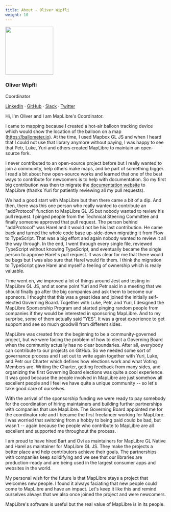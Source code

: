 ```yaml
---
title: About - Oliver Wipfli
weight: 10
---
```


<div class="text-center mb-5">
    <img
        src="https://avatars.githubusercontent.com/u/53421382?v=4"
        width="150"
        class="rounded-circle mt-3"
    />
    <h3 class="m-3">Oliver Wipfli</h3>
    <p>Coordinator</p>
    <p><a href="https://www.linkedin.com/in/oliver-wipfli-562258210/">LinkedIn</a> · <a href="https://github.com/wipfli">GitHub</a> · <a href="https://osmus.slack.com/team/U01P70N4EMD">Slack</a> · <a href="https://twitter.com/leichteralsluft">Twitter</a> 
</div>

Hi, I'm Oliver and I am MapLibre's Coordinator.

I came to mapping because I created a hot-air balloon tracking device which would show the location of the balloon on a map (https://ballometer.io). At the time, I used Mapbox GL JS and when I heard that I could not use that library anymore without paying, I was happy to see that Petr, Luke, Yuri and others created MapLibre to maintain an open-source fork.

I never contributed to an open-source project before but I really wanted to join a community, help others make maps, and be part of something bigger. I read a bit about how open-source works and learned that one of the best ways to contribute for newcomers is to help with documentation. So my first big contribution was then to migrate the [documentation website](https://maplibre.org/maplibre-gl-js-docs) to MapLibre (thanks Yuri for patiently reviewing all my pull requests).

We had a good start with MapLibre but then there came a bit of a dip. And then, there was this one person who really wanted to contribute an "addProtocol" function to MapLibre GL JS but nobody wanted to review his pull request. I pinged people from the Technical Steering Committee and finally someone approved that pull request. The person behind "addProtocol" was Harel and it would not be his last contribution. He came back and turned the whole code base up-side-down migrating it from Flow to TypeScript. That was a big effort and again nobody wanted to review it all the way through. In the end, I went through every single file, reviewed TypeScript without knowing TypeScript, and eventually became the single person to approve Harel's pull request. It was clear for me that there would be bugs but I was also sure that Harel would fix them. I think the migration to TypeScript gave Harel and myself a feeling of ownership which is really valuable.

Time went on, we improved a lot of things around Jest and testing in MapLibre GL JS, and at some point Yuri and Petr said in a meeting that we should finally go after the big companies and ask them to become our sponsors. I thought that this was a great idea and joined the initially self-elected Governing Board. Together with Luke, Petr, and Yuri, I designed the MapLibre Sponsorship Program and started pinging random people from companies if they would be interested in sponsoring MapLibre. And to my surprise, some of them actually said "YES". It was a great experience to get support and see so much goodwill from different sides.

MapLibre was created from the beginning to be a community-governed project, but we were facing the problem of how to elect a Governing Board when the community actually has no clear boundaries. After all, everybody can contribute to our projects on GitHub. So we needed some sort of governance process and I set out to write again together with Yuri, Luke, and Petr our Charter which defines how elections work and what Voting Members are. Writing the Charter, getting feedback from many sides, and organizing the first Governing Board elections was quite a cool experience. It was good because the people involved in MapLibre are just somehow all excellent people and I feel we have quite a unique community -- so let's take good care of ourselves.

With the arrival of the sponsorship funding we were ready to pay somebody for the coordination of hiring maintainers and building further partnerships with companies that use MapLibre. The Governing Board appointed me for the coordinator role and I became the first freelancer working for MapLibre. I was worried that switching from a hobby to being paid could be bad, but wasn't -- again because the people who contribute to MapLibre are all excellent and supported me throughout the process.

I am proud to have hired Bart and Ovi as maintainers for MapLibre GL Native and Harel as maintainer for MapLibre GL JS. They make the projects a better place and help contributors achieve their goals. The partnerships with companies keep solidifying and we see that our libraries are production-ready and are being used in the largest consumer apps and websites in the world.

My personal wish for the future is that MapLibre stays a project that welcomes new people. I found it always faciating that new people could come to MapLibre and have an impact. Let's keep it like this and remind ourselves always that we also once joined the project and were newcomers.

MapLibre's software is useful but the real value of MapLibre is in its people.
